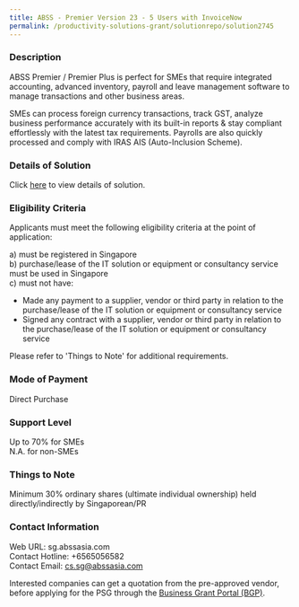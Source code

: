 ```yaml
---
title: ABSS - Premier Version 23 - 5 Users with InvoiceNow
permalink: /productivity-solutions-grant/solutionrepo/solution2745
---
```


### Description

ABSS Premier / Premier Plus is perfect for SMEs that require integrated accounting, advanced inventory, payroll and leave management software to manage transactions and other business areas.  

SMEs can process foreign currency transactions, track GST, analyze business performance accurately with its built-in reports & stay compliant effortlessly with the latest tax requirements. Payrolls are also quickly processed and comply with IRAS AIS (Auto-Inclusion Scheme).

### Details of Solution

Click <a href='https://www.gobusiness.gov.sg/images/psg/Asian_Business_20210432_Desensitised_Annex_3_Part_3.pdf' target='_blank' rel='noopener'>here</a> to view details of solution.

### Eligibility Criteria

Applicants must meet the following eligibility criteria at the point of application:

a) must be registered in Singapore <br>
b) purchase/lease of the IT solution or equipment or consultancy service must be used in Singapore <br>
c) must not have:
- Made any payment to a supplier, vendor or third party in relation to the purchase/lease of the IT solution or equipment or consultancy service
- Signed any contract with a supplier, vendor or third party in relation to the purchase/lease of the IT solution or equipment or consultancy service

Please refer to 'Things to Note' for additional requirements.

### Mode of Payment
Direct Purchase

### Support Level
Up to 70% for SMEs <br>
N.A. for non-SMEs

### Things to Note
Minimum 30% ordinary shares (ultimate individual ownership) held directly/indirectly by Singaporean/PR

### Contact Information
Web URL: sg.abssasia.com <br>Contact Hotline: +6565056582 <br>Contact Email: cs.sg@abssasia.com <br>

Interested companies can get a quotation from the pre-approved vendor, before applying for the PSG through the <a target='_blank' rel='noopener' href='https://www.businessgrants.gov.sg/'>Business Grant Portal (BGP)</a>.
